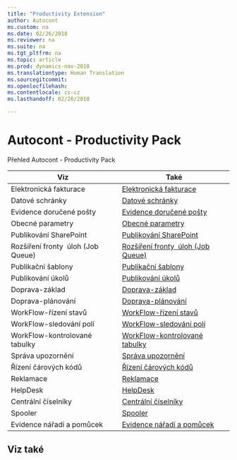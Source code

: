 ```yaml
---
title: "Productivity Extension"
author: Autocont
ms.custom: na
ms.date: 02/26/2018
ms.reviewer: na
ms.suite: na
ms.tgt_pltfrm: na
ms.topic: article
ms.prod: dynamics-nav-2018
ms.translationtype: Human Translation
ms.sourcegitcommit: 
ms.openlocfilehash: 
ms.contentlocale: cs-cz
ms.lasthandoff: 02/26/2018

---
```


# <a name="ac-fp-financial-pack"></a>Autocont - Productivity Pack

Přehled Autocont - Productivity Pack

| Viz                                | Také                                                               |
|------------------------------------|--------------------------------------------------------------------|
| Elektronická fakturace             | [Elektronická fakturace](ac-pp-elektronic-dokuments.md)            |
| Datové schránky                    | [Datové schránky](ac-pp-data-boxes.md)                             |
| Evidence doručené pošty            | [Evidence doručené pošty](ac-pp-incoming-mail.md)                  |
| Obecné parametry                   | [Obecné parametry](ac-pp-general-parameters.md)                    |
| Publikování SharePoint             | [Publikování SharePoint](ac-pp-sharepoint-publisher.md)            |
| Rozšíření fronty  úloh (Job Queue) | [Rozšíření fronty  úloh (Job Queue)](ac-pp-job-queue-extension.md) |
| Publikační šablony                 | [Publikační šablony](ac-pp-publication-template.md)                |
| Publikování úkolů                  | [Publikování úkolů](ac-pp-publication-tasks.md)                    |
| Doprava-základ                     | [Doprava-základ](ac-pp-transport-basic.md)                         |
| Doprava-plánování                  | [Doprava-plánování](ac-pp-transport-planning.md)                   |
| WorkFlow-řízení stavů              | [WorkFlow-řízení stavů](ac-pp-workflow-status-management.md)       |
| WorkFlow-sledování polí            | [WorkFlow-sledování polí](ac-pp-workflow-monitoring-fields.md)     |
| WorkFlow-kontrolované tabulky      | [WorkFlow-kontrolované tabulky](ac-pp-workflow-linker-tables.md)   |
| Správa upozornění                  | [Správa upozornění](ac-pp-notifications.md)                        |
| Řízení čárových kódů               | [Řízení čárových kódů](ac-pp-warehouse-bartech-barcodes.md)        |
| Reklamace                          | [Reklamace](ac-pp-complaints-management.md)                        |
| HelpDesk                           | [HelpDesk](ac-pp-helpdesk.md)                                      |
| Centrální číselníky                | [Centrální číselníky](ac-pp-central-database.md)                   |
| Spooler                            | [Spooler](ac-pp-spooler.md)                                        |
| Evidence nářadí a pomůcek          | [Evidence nářadí a pomůcek](ac-pp-production-tools.md)             |



## Viz také

